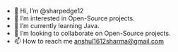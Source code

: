 - 👋 Hi, I’m @sharpedge12
- 👀 I’m interested in Open-Source projects.
- 🌱 I’m currently learning Java.
- 💞️ I’m looking to collaborate on Open-Source projects.
- 📫 How to reach me anshul1612sharma@gmail.com

<!---
sharpedge12/sharpedge12 is a ✨ special ✨ repository because its `README.md` (this file) appears on your GitHub profile.
You can click the Preview link to take a look at your changes.
--->
